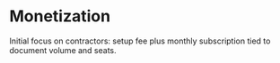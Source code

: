 # Monetization

Initial focus on contractors: setup fee plus monthly subscription tied to document volume and seats.
